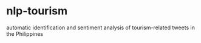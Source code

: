 nlp-tourism
===========
automatic identification and sentiment analysis of tourism-related tweets in the Philippines
